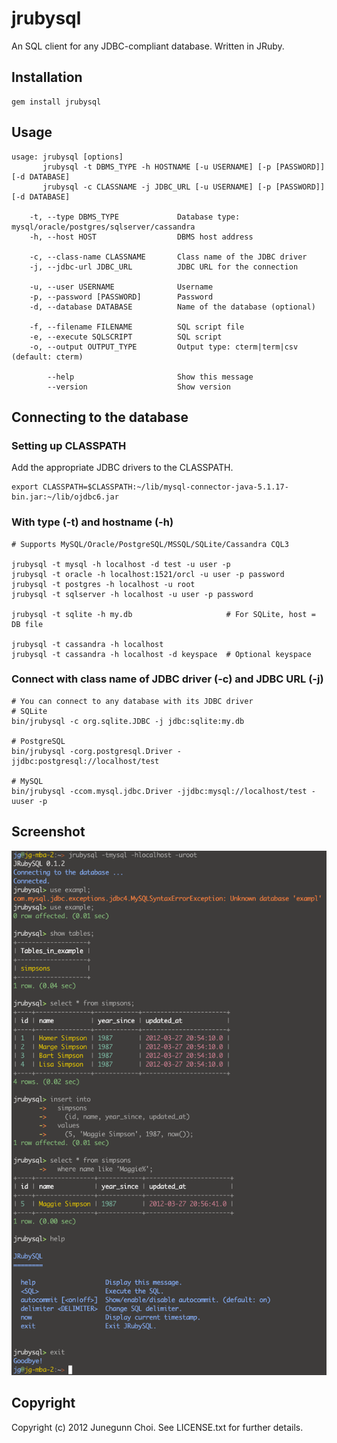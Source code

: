 jrubysql
========
An SQL client for any JDBC-compliant database. Written in JRuby.

Installation
------------

```
gem install jrubysql
```

Usage
-----

```
usage: jrubysql [options]
       jrubysql -t DBMS_TYPE -h HOSTNAME [-u USERNAME] [-p [PASSWORD]] [-d DATABASE]
       jrubysql -c CLASSNAME -j JDBC_URL [-u USERNAME] [-p [PASSWORD]] [-d DATABASE]

    -t, --type DBMS_TYPE             Database type: mysql/oracle/postgres/sqlserver/cassandra
    -h, --host HOST                  DBMS host address

    -c, --class-name CLASSNAME       Class name of the JDBC driver
    -j, --jdbc-url JDBC_URL          JDBC URL for the connection

    -u, --user USERNAME              Username
    -p, --password [PASSWORD]        Password
    -d, --database DATABASE          Name of the database (optional)

    -f, --filename FILENAME          SQL script file
    -e, --execute SQLSCRIPT          SQL script
    -o, --output OUTPUT_TYPE         Output type: cterm|term|csv (default: cterm)

        --help                       Show this message
        --version                    Show version
```

Connecting to the database
--------------------------

### Setting up CLASSPATH
Add the appropriate JDBC drivers to the CLASSPATH.

```
export CLASSPATH=$CLASSPATH:~/lib/mysql-connector-java-5.1.17-bin.jar:~/lib/ojdbc6.jar
```

### With type (-t) and hostname (-h)

```
# Supports MySQL/Oracle/PostgreSQL/MSSQL/SQLite/Cassandra CQL3

jrubysql -t mysql -h localhost -d test -u user -p
jrubysql -t oracle -h localhost:1521/orcl -u user -p password
jrubysql -t postgres -h localhost -u root
jrubysql -t sqlserver -h localhost -u user -p password

jrubysql -t sqlite -h my.db                     # For SQLite, host = DB file

jrubysql -t cassandra -h localhost
jrubysql -t cassandra -h localhost -d keyspace  # Optional keyspace
```

### Connect with class name of JDBC driver (-c) and JDBC URL (-j)

```
# You can connect to any database with its JDBC driver
# SQLite
bin/jrubysql -c org.sqlite.JDBC -j jdbc:sqlite:my.db

# PostgreSQL
bin/jrubysql -corg.postgresql.Driver -jjdbc:postgresql://localhost/test

# MySQL
bin/jrubysql -ccom.mysql.jdbc.Driver -jjdbc:mysql://localhost/test -uuser -p
```

Screenshot
----------
![](https://github.com/junegunn/jrubysql/raw/master/screenshots/simpsons.png)

Copyright
---------
Copyright (c) 2012 Junegunn Choi. See LICENSE.txt for
further details.

